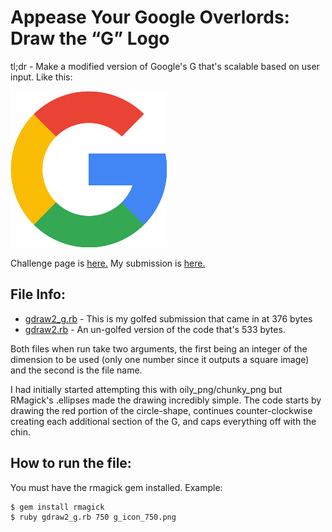 # Appease Your Google Overlords: Draw the “G” Logo

tl;dr - Make a modified version of Google's G that's scalable based on user input. Like this:

![250 x 250](https://github.com/jaysonesmith/golf-g/blob/master/250.png?raw=true)


Challenge page is [here.](http://codegolf.stackexchange.com/questions/95972/appease-your-google-overlords-draw-the-g-logo/) My submission is [here.](http://codegolf.stackexchange.com/a/96131/60681)

## File Info:
* [gdraw2_g.rb](https://github.com/jaysonesmith/golf-g/blob/master/gdraw2_g.rb) - This is my golfed submission that came in at 376 bytes
* [gdraw2.rb](https://github.com/jaysonesmith/golf-g/blob/master/gdraw2_g.rb) - An un-golfed version of the code that's 533 bytes.

Both files when run take two arguments, the first being an integer of the dimension to be used (only one number since it outputs a square image) and the second is the file name.

I had initially started attempting this with oily_png/chunky_png but RMagick's .ellipses made the drawing incredibly simple. The code starts by drawing the red portion of the circle-shape, continues counter-clockwise creating each additional section of the G, and caps everything off with the chin.

## How to run the file:
You must have the rmagick gem installed. Example:
``` bash
$ gem install rmagick
$ ruby gdraw2_g.rb 750 g_icon_750.png
```
